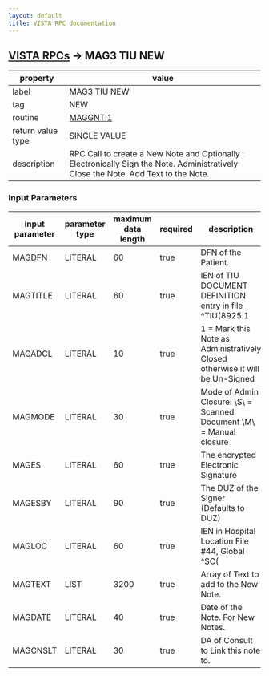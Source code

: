 ```yaml
---
layout: default
title: VISTA RPC documentation
---
```




## [VISTA RPCs](TableOfContent.md) &#8594; MAG3 TIU NEW 

 property | value 
--- | --- 
 label | MAG3 TIU NEW
 tag | NEW
 routine | [MAGGNTI1](http://code.osehra.org/dox/Routine_MAGGNTI1_source.html)
 return value type | SINGLE VALUE
 description | RPC Call to create a New Note   and Optionally :             Electronically Sign the Note.           Administratively Close the Note.           Add Text to the Note.

### Input Parameters

| input parameter | parameter type | maximum data length | required | description | 
| --- | --- | --- | --- | --- | 
| MAGDFN | LITERAL | 60 | true | DFN of the Patient. | 
| MAGTITLE | LITERAL | 60 | true | IEN of TIU DOCUMENT DEFINITION entry in file ^TIU(8925.1 | 
| MAGADCL | LITERAL | 10 | true |   1 = Mark this Note as Administratively Closed  otherwise it will be Un-Signed | 
| MAGMODE | LITERAL | 30 | true | Mode of Admin Closure: \S\ = Scanned Document \M\ = Manual closure | 
| MAGES | LITERAL | 60 | true |  The encrypted Electronic Signature | 
| MAGESBY | LITERAL | 90 | true |  The DUZ of the Signer (Defaults to DUZ) | 
| MAGLOC | LITERAL | 60 | true | IEN in Hospital Location File #44, Global ^SC( | 
| MAGTEXT | LIST | 3200 | true | Array of Text to add to the New Note. | 
| MAGDATE | LITERAL | 40 | true | Date of the Note. For New Notes. | 
| MAGCNSLT | LITERAL | 30 | true | DA of Consult to Link this note to. | 